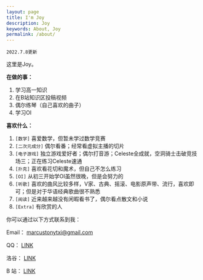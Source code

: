 ```yaml
---
layout: page
title: I'm Joy
description: Joy
keywords: About, Joy
permalink: /about/
---
```


`2022.7.8更新`

这里是Joy。

**在做的事：** 
1. 学习高一知识
2. 在B站知识区投稿视频
3. 偶尔练琴（自己喜欢的曲子）
4. 学习OI

**喜欢什么：** 
1. `[数学]` 喜爱数学，但暂未学过数学竞赛
2. `[二次元成分]` 偶尔看番；经常看虚拟主播的切片
3. `[电子游戏]` 独立游戏爱好者；偶尔打音游；Celeste全成就，空洞骑士击破竞技场三；正在练习Celeste速通
4. `[扑克]` 喜欢看花切和魔术，但自己不怎么练习
5. `[OI]`  从初三开始学OI虽然很晚，但是会努力的
6. `[听歌]` 喜欢的曲风比较多样，V家、古典、摇滚、电影原声带、流行，喜欢即可；但是对于华语经典歌曲很不熟悉
7. `[阅读]` 近来越来越没有闲暇看书了，偶尔看点散文和小说
8. `[Extra]` 有欣赏的人


你可以通过以下方式联系到我：

Email： <marcustonytxi@gmail.com>

QQ： [LINK](https://s2.loli.net/2022/11/02/lotT3Lwcq8NQ5U7.jpg)

洛谷： [LINK](https://www.luogu.com.cn/user/671835)

B 站： [LINK](https://space.bilibili.com/109336323)



